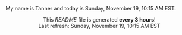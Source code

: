 My name is Tanner and today is Sunday, November 19, 10:15 AM EST.

<p align="center">This <i>README</i> file is generated <b>every 3 hours</b>!</br>Last refresh: Sunday, November 19, 10:15 AM EST<br /></p>
